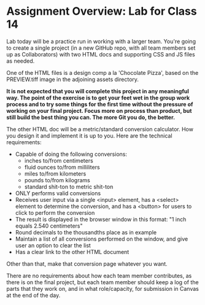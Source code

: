 # Assignment Overview: Lab for Class 14

Lab today will be a practice run in working with a larger team. You're going to create a single project (in a new GitHub repo, with all team members set up as Collaborators) with two HTML docs and supporting CSS and JS files as needed.

One of the HTML files is a design comp a la 'Chocolate Pizza', based on the PREVIEW.tiff image in the adjoining assets directory.

**It is not expected that you will complete this project in any meaningful way. The point of the exercise is to get your feet wet in the group work process and to try some things for the first time without the pressure of working on your final project. Focus more on process than product, but still build the best thing you can. The more Git you do, the better.**

The other HTML doc will be a metric/standard conversion calculator. How you design it and implement it is up to you. Here are the technical requirements:
- Capable of doing the following conversions:
  - inches to/from centimeters
  - fluid ounces to/from milliliters
  - miles to/from kilometers
  - pounds to/from kilograms
  - standard shit-ton to metric shit-ton
- ONLY performs valid conversions
- Receives user input via a single \<input> element, has a \<select> element to determine the conversion, and has a \<button> for users to click to perform the conversion
- The result is displayed in the browser window in this format: "1 inch equals 2.540 centimeters"
- Round decimals to the thousandths place as in example
- Maintain a list of all conversions performed on the window, and give user an option to clear the list
- Has a clear link to the other HTML document

Other than that, make that conversion page whatever you want.

There are no requirements about how each team member contributes, as there is on the final project, but each team member should keep a log of the parts that they work on, and in what role/capacity, for submission in Canvas at the end of the day.
